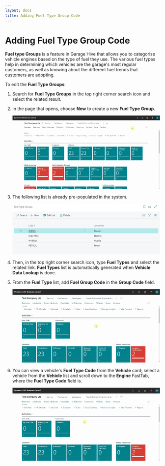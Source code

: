 ```yaml
---
layout: docs
title: Adding Fuel Type Group Code 
---
```


# Adding Fuel Type Group Code
**Fuel type Groups** is a feature in Garage Hive that allows you to categorise vehicle engines based on the type of fuel they use. The various fuel types help in determining which vehicles are the garage's most regular customers, as well as knowing about the different fuel trends that customers are adopting.

To edit the **Fuel Type Groups**:
1. Search for **Fuel Type Groups** in the top right corner search icon and select the related result.
2. In the page that opens, choose **New** to create a new **Fuel Type Group**.

   ![](media/garagehive-fuel-types1.gif)

3. The following list is already pre-populated in the system.

   ![](media/garagehive-fuel-types2.png)

4. Then, in the top right corner search icon, type **Fuel Types** and select the related link. **Fuel Types** list is automatically generated when **Vehicle Data Lookup** is done.
5. From the **Fuel Type** list, add **Fuel Group Code** in the **Group Code** field.

   ![](media/garagehive-fuel-types3.gif)

6. You can view a vehicle's **Fuel Type Code** from the **Vehicle** card; select a vehicle from the **Vehicle** list and scroll down to the **Engine** FastTab, where the **Fuel Type Code** field is.

   ![](media/garagehive-fuel-types4.gif)

